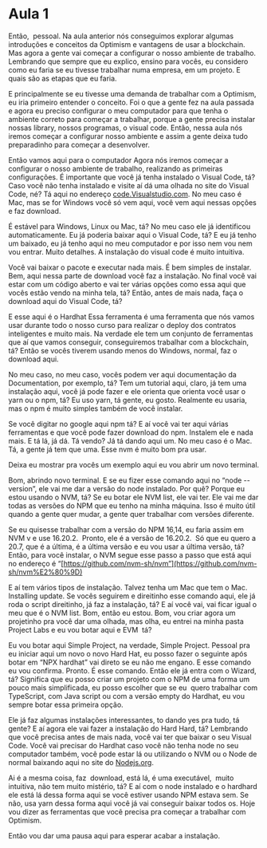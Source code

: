 # Aula 1

Então,  pessoal. Na aula anterior nós conseguimos explorar algumas introduções e conceitos da Optimism e vantagens de usar a blockchain.  Mas agora a gente vai começar a configurar o nosso ambiente de trabalho. Lembrando que sempre que eu explico, ensino para vocês, eu considero como eu faria se eu tivesse trabalhar numa empresa, em um projeto. E quais são as etapas que eu faria.

E principalmente se eu tivesse uma demanda de trabalhar com a Optimism, eu iria primeiro entender o conceito. Foi o que a gente fez na aula passada e agora eu preciso configurar o meu computador para que tenha o ambiente correto para começar a trabalhar, porque a gente precisa instalar nossas library, nossos programas, o visual code. Então, nessa aula nós iremos começar a configurar nosso ambiente e assim a gente deixa tudo preparadinho para começar a desenvolver.

Então vamos aqui para o computador Agora nós iremos começar a configurar o nosso ambiente de trabalho, realizando as primeiras configurações. É importante que você já tenha instalado o Visual Code, tá? Caso você não tenha instalado e visite aí dá uma olhada no site do Visual Code, né? Tá aqui no endereço [code.Visualstudio.com](http://code.visualstudio.com/). No meu caso é Mac, mas se for Windows você só vem aqui, você vem aqui nessas opções e faz download.

É estável para Windows, Linux ou Mac, tá? No meu caso ele já identificou automaticamente. Eu já poderia baixar aqui o Visual Code, tá? E eu já tenho um baixado, eu já tenho aqui no meu computador e por isso nem vou nem vou entrar. Muito detalhes. A instalação do visual code é muito intuitiva.

Você vai baixar o pacote e executar nada mais. É bem simples de instalar. Bem, aqui nessa parte de download você faz a instalação. No final você vai estar com um código aberto e vai ter várias opções como essa aqui que vocês estão vendo na minha tela, tá? Então, antes de mais nada, faça o download aqui do Visual Code, tá?

E esse aqui é o Hardhat Essa ferramenta é uma ferramenta que nós vamos usar durante todo o nosso curso para realizar o deploy dos contratos inteligentes e muito mais. Na verdade ele tem um conjunto de ferramentas que aí que vamos conseguir, conseguiremos trabalhar com a blockchain, tá? Então se vocês tiverem usando menos do Windows, normal, faz o download aqui.

No meu caso, no meu caso, vocês podem ver aqui documentação da Documentation, por exemplo, tá? Tem um tutorial aqui, claro, já tem uma instalação aqui, você já pode fazer e ele orienta que orienta você usar o yarn ou o npm, tá? Eu uso yarn, tá gente, eu gosto. Realmente eu usaria, mas o npm é muito simples também de você instalar.

Se você digitar no google aqui npm tá? E aí você vai ter aqui várias ferramentas e que você pode fazer download do npm. Instalem ele e nada mais. E tá lá, já dá. Tá vendo? Já tá dando aqui um. No meu caso é o Mac. Tá, a gente já tem que uma. Esse nvm é muito bom pra usar.

Deixa eu mostrar pra vocês um exemplo aqui eu vou abrir um novo terminal.

Bom, abrindo novo terminal. E se eu fizer esse comando aqui no “node --version”, ele vai me dar a versão do node instalado. Por quê? Porque eu estou usando o NVM, tá? Se eu botar ele NVM list, ele vai ter. Ele vai me dar todas as versões do NPM que eu tenho na minha máquina. Isso é muito útil quando a gente quer mudar, a gente quer trabalhar com versões diferente.

Se eu quisesse trabalhar com a versão do NPM 16,14, eu faria assim em NVM v e use 16.20.2.  Pronto, ele é a versão de 16.20.2.  Só que eu quero a  20.7, que é a última, é a última versão e eu vou usar a última versão, tá? Então, para você instalar, o NVM segue esse passo a passo que está aqui no endereço é “[https://github.com/nvm-sh/nvm”](https://github.com/nvm-sh/nvm%E2%80%9D)

E aí tem vários tipos de instalação. Talvez tenha um Mac que tem o Mac. Installing update. Se vocês seguirem e direitinho esse comando aqui, ele já roda o script direitinho, já faz a instalação, tá? E aí você vai, vai ficar igual o meu que é o NVM list. Bom, então eu estou. Bom, vou criar agora um projetinho pra você dar uma olhada, mas olha, eu entrei na minha pasta Project Labs e eu vou botar aqui e EVM  tá?

Eu vou botar aqui Simple Project, na verdade, Simple Project. Pessoal pra eu iniciar aqui um novo o novo Hard Hat, eu posso fazer o seguinte após botar em “NPX hardhat” vai direto se eu não me engano. E esse comando eu vou confirma. Pronto. É esse comando. Então ele já entra com o Wizard, tá? Significa que eu posso criar um projeto com o NPM de uma forma um pouco mais simplificada, eu posso escolher que se eu  quero trabalhar com TypeScript, com Java script ou com a versão empty do Hardhat, eu vou sempre botar essa primeira opção.

Ele já faz algumas instalações interessantes, to dando yes pra tudo, tá gente? E aí agora ele vai fazer a instalação do Hard Hard, tá? Lembrando que você precisa antes de mais nada, você vai ter que baixar o seu Visual Code. Você vai precisar do Hardhat caso você não tenha node no seu computador também, você pode estar lá ou utilizando o NVM ou o Node de normal baixando aqui no site do [Nodejs.org](http://nodejs.org/).

Ai é a mesma coisa, faz  download, está lá, é uma executável,  muito intuitiva, não tem muito mistério, tá? E aí com o node instalado e o hardhard  ele está lá dessa forma aqui se você estiver usando NPM estava sem. Se não, usa yarn dessa forma aqui você já vai conseguir baixar todos os. Hoje vou dizer as ferramentas que você precisa pra começar a trabalhar com Optimism.

Então vou dar uma pausa aqui para esperar acabar a instalação.